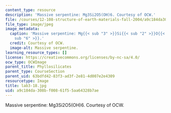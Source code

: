 ```yaml
---
content_type: resource
description: 'Massive serpentine: Mg3Si2O5(OH)6. Courtesy of OCW.'
file: /courses/12-108-structure-of-earth-materials-fall-2004/a9c184da308bf00861f55aa64328b7ae_lab3-18.jpg
file_type: image/jpeg
image_metadata:
  caption: 'Massive serpentine: Mg{{< sub "3" >}}Si{{< sub "2" >}}O{{< sub "5" >}}(OH){{<
    sub "6" >}}.'
  credit: Courtesy of OCW.
  image-alt: Massive serpentine.
learning_resource_types: []
license: https://creativecommons.org/licenses/by-nc-sa/4.0/
ocw_type: OCWImage
parent_title: Phyllosilicates
parent_type: CourseSection
parent_uid: 63bdfd42-83f3-ad3f-2e81-4d007e2e4309
resourcetype: Image
title: lab3-18.jpg
uid: a9c184da-308b-f008-61f5-5aa64328b7ae
---
```

Massive serpentine: Mg3Si2O5(OH)6. Courtesy of OCW.